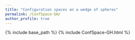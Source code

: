 ```yaml
---
title: "Configuration spaces on a wedge of spheres"
permalink: /ConfSpace-GH/
author_profile: true
---
```


{% include base_path %}
{% include ConfSpace-GH.html %}
